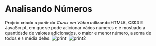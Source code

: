# Analisando Números
 Projeto criado a partir do _Curso em Vídeo_ utilizando HTML5, CSS3 E JavaScript, em que se pode adicionar vários números e é mostrado a quantidade de valores adicionados, o maior e menor número, a soma de todos e a média deles.
![print1](https://user-images.githubusercontent.com/122459987/213784218-e0efcecd-9bcc-4d4c-bc22-2690db2249e0.png)
![print2](https://user-images.githubusercontent.com/122459987/213784254-35e331e6-f9e7-478e-be5b-6a1775146fab.png)
